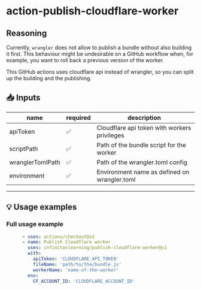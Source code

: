 # action-publish-cloudflare-worker

## Reasoning
Currently, `wrangler` does not allow to publish a bundle without also building it first. This behaviour might be 
undesirable on a GitHub workflow when, for example, you want to roll back a previous version of the worker.

This GitHub actions uses cloudflare api instead of wrangler, so you can split up the building and the publishing.

## 📥 Inputs

| name      | required | description                                            |
|-----------| -------- |--------------------------------------------------------|
 | apiToken  | ✅ | Cloudflare api token with workers privileges |
 | scriptPath  | ✅ | Path of the bundle script for the worker     |
 | wranglerTomlPath  | ✅ | Path of the wrangler.toml config |
 | environment | ✅ | Environment name as defined on wrangler.toml |
---



## 💡 Usage examples

### Full usage example

```yaml
      - uses: actions/checkout@v2
      - name: Publish Cloudflare worker
        uses: infinitaslearning/publish-cloudflare-worker@v1
        with:
          apiToken: 'CLOUDFLARE_API_TOKEN'
          fileName: 'path/to/the/bundle.js'
          workerName: 'name-of-the-worker'
        env:
          CF_ACCOUNT_ID: 'CLOUDFLARE_ACCOUNT_ID'
```
